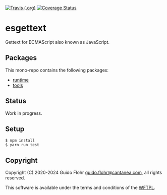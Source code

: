 [![Travis (.org)](https://img.shields.io/travis/gflohr/esgettext.svg)](https://travis-ci.org/gflohr/esgettext)
[![Coverage Status](https://coveralls.io/repos/github/gflohr/esgettext/badge.svg?branch=master)](https://coveralls.io/github/gflohr/esgettext?branch=master)

# esgettext

Gettext for ECMAScript also known as JavaScript.

## Packages

This mono-repo contains the following packages:

- [runtime](packages/runtime/README.md)
- [tools](packages/tools/README.md)

## Status

Work in progress.

## Setup

```
$ npm install
$ yarn run test
```

## Copyright

Copyright (C) 2020-2024 Guido Flohr <guido.flohr@cantanea.com>, all
rights reserved.

This software is available under the terms and conditions of the
[WFTPL](http://www.wtfpl.net/about).
